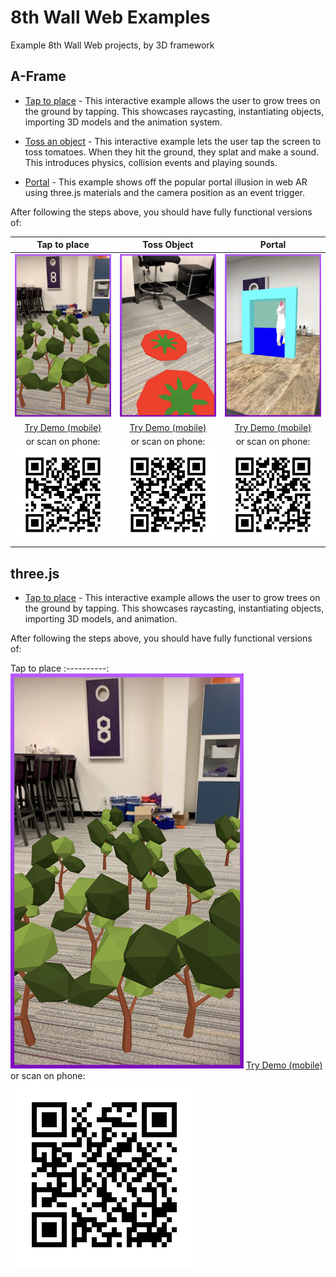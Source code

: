 # 8th Wall Web Examples

Example 8th Wall Web projects, by 3D framework

## A-Frame

* [Tap to place](https://github.com/8thwall/web/tree/master/examples/aframe/placeground) - This interactive example allows the user to grow trees on the ground by tapping. This showcases raycasting, instantiating objects, importing 3D models and the animation system.

* [Toss an object](https://github.com/8thwall/web/tree/master/examples/aframe/tossobject) - This interactive example lets the user tap the screen to toss tomatoes. When they hit the ground, they splat and make a sound. This introduces physics, collision events and playing sounds.

* [Portal](https://github.com/8thwall/web/tree/master/examples/aframe/portal) - This example shows off the popular portal illusion in web AR using three.js materials and the camera position as an event trigger.

After following the steps above, you should have fully functional versions of:

Tap to place | Toss Object | Portal
:----------: | :---------: | :----:
![tapplace-screenshot](../images/screenshot-tap.jpg) | ![toss-screenshot](../images/screenshot-toss.jpg) | ![portal-screenshot](../images/screenshot-portal.jpg)
[Try Demo (mobile)](https://apps.8thwall.com/8thWall/aframe_placeground) | [Try Demo (mobile)](https://apps.8thwall.com/8thWall/aframe_tossobject) | [Try Demo (mobile)](https://apps.8thwall.com/8thWall/aframe_portal)
or scan on phone:<br> ![QR1](../images/qr-placeground.png) | or scan on phone:<br> ![QR2](../images/qr-tossobject.png) | or scan on phone:<br> ![QR2](../images/qr-portal.png)

## three.js

* [Tap to place](https://github.com/8thwall/web/tree/master/examples/threejs/placeground) - This interactive example allows the user to grow trees on the ground by tapping. This showcases raycasting, instantiating objects, importing 3D models, and animation.

After following the steps above, you should have fully functional versions of:

Tap to place
:----------:
![tapplace-threejs-screenshot](../images/screenshot-tap.jpg)
[Try Demo (mobile)](https://apps.8thwall.com/8thWall/threejs_placeground)
or scan on phone:<br> ![QR1](../images/qr-threejs-placeground.png)
